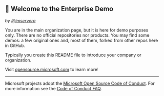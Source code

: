 ## 👋 Welcome to the Enterprise Demo
*by [@jmservera](https://github.com/jmservera)*

You are in the main organization page, but it is here for demo purposes only. There are no official repositories nor products. You may find some demos: a few original ones and, most of them, forked from other repos here in GitHub.

Typically you create this README file to introduce your company or organization.

Visit [opensource.microsoft.com](https://opensource.microsoft.com) to learn more!

----

Microsoft projects adopt the [Microsoft Open Source Code of Conduct](https://opensource.microsoft.com/codeofconduct/). For more information see the [Code of Conduct FAQ](https://opensource.microsoft.com/codeofconduct/faq/).
